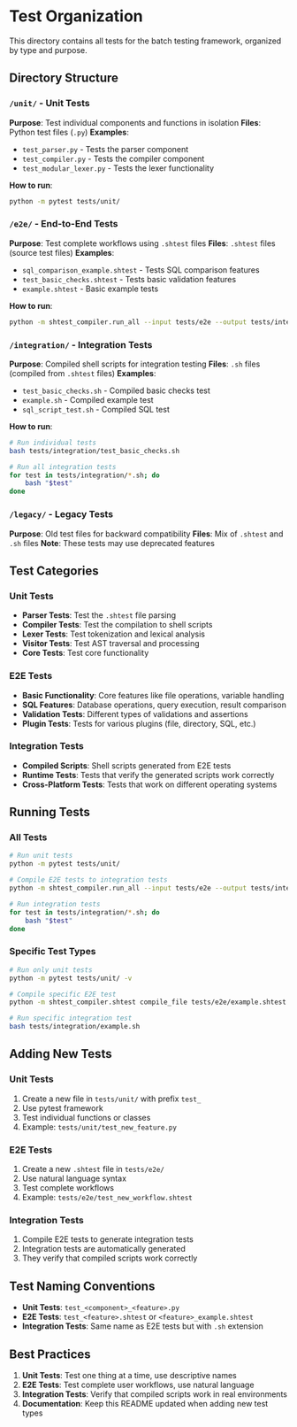 # Test Organization

This directory contains all tests for the batch testing framework, organized by type and purpose.

## Directory Structure

### `/unit/` - Unit Tests
**Purpose**: Test individual components and functions in isolation
**Files**: Python test files (`.py`)
**Examples**: 
- `test_parser.py` - Tests the parser component
- `test_compiler.py` - Tests the compiler component
- `test_modular_lexer.py` - Tests the lexer functionality

**How to run**:
```bash
python -m pytest tests/unit/
```

### `/e2e/` - End-to-End Tests
**Purpose**: Test complete workflows using `.shtest` files
**Files**: `.shtest` files (source test files)
**Examples**:
- `sql_comparison_example.shtest` - Tests SQL comparison features
- `test_basic_checks.shtest` - Tests basic validation features
- `example.shtest` - Basic example tests

**How to run**:
```bash
python -m shtest_compiler.run_all --input tests/e2e --output tests/integration
```

### `/integration/` - Integration Tests
**Purpose**: Compiled shell scripts for integration testing
**Files**: `.sh` files (compiled from `.shtest` files)
**Examples**:
- `test_basic_checks.sh` - Compiled basic checks test
- `example.sh` - Compiled example test
- `sql_script_test.sh` - Compiled SQL test

**How to run**:
```bash
# Run individual tests
bash tests/integration/test_basic_checks.sh

# Run all integration tests
for test in tests/integration/*.sh; do
    bash "$test"
done
```

### `/legacy/` - Legacy Tests
**Purpose**: Old test files for backward compatibility
**Files**: Mix of `.shtest` and `.sh` files
**Note**: These tests may use deprecated features

## Test Categories

### Unit Tests
- **Parser Tests**: Test the `.shtest` file parsing
- **Compiler Tests**: Test the compilation to shell scripts
- **Lexer Tests**: Test tokenization and lexical analysis
- **Visitor Tests**: Test AST traversal and processing
- **Core Tests**: Test core functionality

### E2E Tests
- **Basic Functionality**: Core features like file operations, variable handling
- **SQL Features**: Database operations, query execution, result comparison
- **Validation Tests**: Different types of validations and assertions
- **Plugin Tests**: Tests for various plugins (file, directory, SQL, etc.)

### Integration Tests
- **Compiled Scripts**: Shell scripts generated from E2E tests
- **Runtime Tests**: Tests that verify the generated scripts work correctly
- **Cross-Platform Tests**: Tests that work on different operating systems

## Running Tests

### All Tests
```bash
# Run unit tests
python -m pytest tests/unit/

# Compile E2E tests to integration tests
python -m shtest_compiler.run_all --input tests/e2e --output tests/integration

# Run integration tests
for test in tests/integration/*.sh; do
    bash "$test"
done
```

### Specific Test Types
```bash
# Run only unit tests
python -m pytest tests/unit/ -v

# Compile specific E2E test
python -m shtest_compiler.shtest compile_file tests/e2e/example.shtest --output tests/integration/example.sh

# Run specific integration test
bash tests/integration/example.sh
```

## Adding New Tests

### Unit Tests
1. Create a new file in `tests/unit/` with prefix `test_`
2. Use pytest framework
3. Test individual functions or classes
4. Example: `tests/unit/test_new_feature.py`

### E2E Tests
1. Create a new `.shtest` file in `tests/e2e/`
2. Use natural language syntax
3. Test complete workflows
4. Example: `tests/e2e/test_new_workflow.shtest`

### Integration Tests
1. Compile E2E tests to generate integration tests
2. Integration tests are automatically generated
3. They verify that compiled scripts work correctly

## Test Naming Conventions

- **Unit Tests**: `test_<component>_<feature>.py`
- **E2E Tests**: `test_<feature>.shtest` or `<feature>_example.shtest`
- **Integration Tests**: Same name as E2E tests but with `.sh` extension

## Best Practices

1. **Unit Tests**: Test one thing at a time, use descriptive names
2. **E2E Tests**: Test complete user workflows, use natural language
3. **Integration Tests**: Verify that compiled scripts work in real environments
4. **Documentation**: Keep this README updated when adding new test types 